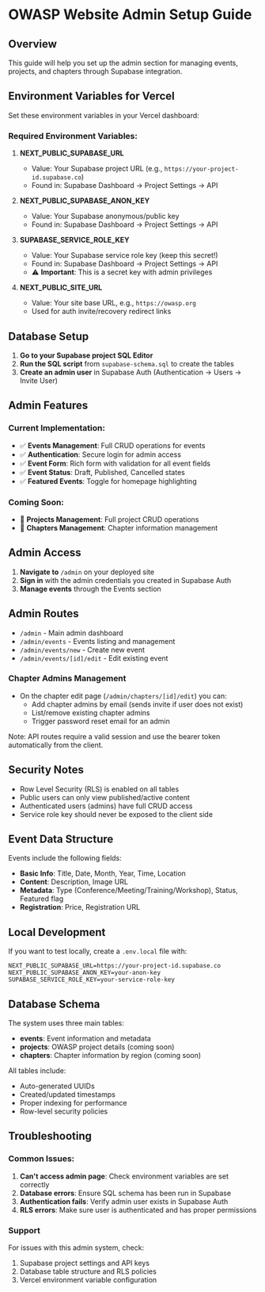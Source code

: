 # OWASP Website Admin Setup Guide

## Overview
This guide will help you set up the admin section for managing events, projects, and chapters through Supabase integration.

## Environment Variables for Vercel

Set these environment variables in your Vercel dashboard:

### Required Environment Variables:

1. **NEXT_PUBLIC_SUPABASE_URL**
   - Value: Your Supabase project URL (e.g., `https://your-project-id.supabase.co`)
   - Found in: Supabase Dashboard → Project Settings → API

2. **NEXT_PUBLIC_SUPABASE_ANON_KEY**
   - Value: Your Supabase anonymous/public key
   - Found in: Supabase Dashboard → Project Settings → API

3. **SUPABASE_SERVICE_ROLE_KEY**
   - Value: Your Supabase service role key (keep this secret!)
   - Found in: Supabase Dashboard → Project Settings → API
   - ⚠️ **Important**: This is a secret key with admin privileges

4. **NEXT_PUBLIC_SITE_URL**
   - Value: Your site base URL, e.g., `https://owasp.org`
   - Used for auth invite/recovery redirect links

## Database Setup

1. **Go to your Supabase project SQL Editor**
2. **Run the SQL script** from `supabase-schema.sql` to create the tables
3. **Create an admin user** in Supabase Auth (Authentication → Users → Invite User)

## Admin Features

### Current Implementation:
- ✅ **Events Management**: Full CRUD operations for events
- ✅ **Authentication**: Secure login for admin access
- ✅ **Event Form**: Rich form with validation for all event fields
- ✅ **Event Status**: Draft, Published, Cancelled states
- ✅ **Featured Events**: Toggle for homepage highlighting

### Coming Soon:
- 🔄 **Projects Management**: Full project CRUD operations
- 🔄 **Chapters Management**: Chapter information management

## Admin Access

1. **Navigate to** `/admin` on your deployed site
2. **Sign in** with the admin credentials you created in Supabase Auth
3. **Manage events** through the Events section

## Admin Routes

- `/admin` - Main admin dashboard
- `/admin/events` - Events listing and management
- `/admin/events/new` - Create new event
- `/admin/events/[id]/edit` - Edit existing event

### Chapter Admins Management
- On the chapter edit page (`/admin/chapters/[id]/edit`) you can:
  - Add chapter admins by email (sends invite if user does not exist)
  - List/remove existing chapter admins
  - Trigger password reset email for an admin

Note: API routes require a valid session and use the bearer token automatically from the client.

## Security Notes

- Row Level Security (RLS) is enabled on all tables
- Public users can only view published/active content
- Authenticated users (admins) have full CRUD access
- Service role key should never be exposed to the client side

## Event Data Structure

Events include the following fields:
- **Basic Info**: Title, Date, Month, Year, Time, Location
- **Content**: Description, Image URL
- **Metadata**: Type (Conference/Meeting/Training/Workshop), Status, Featured flag
- **Registration**: Price, Registration URL

## Local Development

If you want to test locally, create a `.env.local` file with:

```
NEXT_PUBLIC_SUPABASE_URL=https://your-project-id.supabase.co
NEXT_PUBLIC_SUPABASE_ANON_KEY=your-anon-key
SUPABASE_SERVICE_ROLE_KEY=your-service-role-key
```

## Database Schema

The system uses three main tables:
- **events**: Event information and metadata
- **projects**: OWASP project details (coming soon)
- **chapters**: Chapter information by region (coming soon)

All tables include:
- Auto-generated UUIDs
- Created/updated timestamps
- Proper indexing for performance
- Row-level security policies

## Troubleshooting

### Common Issues:

1. **Can't access admin page**: Check environment variables are set correctly
2. **Database errors**: Ensure SQL schema has been run in Supabase
3. **Authentication fails**: Verify admin user exists in Supabase Auth
4. **RLS errors**: Make sure user is authenticated and has proper permissions

### Support

For issues with this admin system, check:
1. Supabase project settings and API keys
2. Database table structure and RLS policies
3. Vercel environment variable configuration 